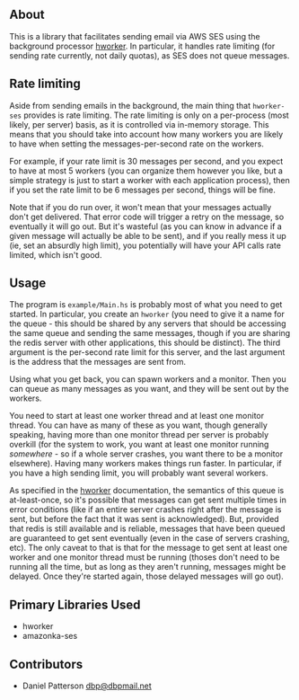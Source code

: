 ## About

This is a library that facilitates sending email via AWS SES using the
background processor [hworker](http://hackage.haskell.org/package/hworker). In
particular, it handles rate limiting (for sending rate currently, not
daily quotas), as SES does not queue messages.

## Rate limiting

Aside from sending emails in the background, the main thing that
`hworker-ses` provides is rate limiting. The rate limiting is only on
a per-process (most likely, per server) basis, as it is controlled via
in-memory storage. This means that you should take into account how
many workers you are likely to have when setting the
messages-per-second rate on the workers.

For example, if your rate limit is 30 messages per second, and you expect
to have at most 5 workers (you can organize them however you like, but a
simple strategy is just to start a worker with each application process),
then if you set the rate limit to be 6 messages per second, things will be
fine.

Note that if you do run over, it won't mean that your messages actually
don't get delivered. That error code will trigger a retry on the message,
so eventually it will go out. But it's wasteful (as you can know in advance
if a given message will actually be able to be sent), and if you really
mess it up (ie, set an absurdly high limit), you potentially will have
your API calls rate limited, which isn't good.

## Usage

The program is `example/Main.hs` is probably most of what you need to get
started. In particular, you create an `hworker` (you need to give it a
name for the queue - this should be shared by any servers that should be
accessing the same queue and sending the same messages, though if you are
sharing the redis server with other applications, this should be distinct).
The third argument is the per-second rate limit for this server, and the
last argument is the address that the messages are sent from.

Using what you get back, you can spawn workers and a monitor. Then you
can queue as many messages as you want, and they will be sent out by
the workers.

You need to start at least one worker thread and at least
one monitor thread. You can have as many of these as you want, though
generally speaking, having more than one monitor thread per server is
probably overkill (for the system to work, you want at least one
monitor running _somewhere_ - so if a whole server crashes, you want
there to be a monitor elsewhere). Having many workers makes things run
faster. In particular, if you have a high sending limit, you will
probably want several workers.

As specified in the [hworker](https://github.com/dbp/hworker)
documentation, the semantics of this queue is at-least-once, so it's
possible that messages can get sent multiple times in error conditions
(like if an entire server crashes right after the message is sent, but
before the fact that it was sent is acknowledged). But, provided that
redis is still available and is reliable, messages that have been
queued are guaranteed to get sent eventually (even in the case of
servers crashing, etc). The only caveat to that is that for the
message to get sent at least one worker and one monitor thread must be
running (thoses don't need to be running all the time, but as long as
they aren't running, messages might be delayed. Once they're started again,
those delayed messages will go out).

## Primary Libraries Used

- hworker
- amazonka-ses

## Contributors

- Daniel Patterson <dbp@dbpmail.net>
